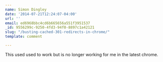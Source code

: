 ```yaml
---
name: Simon Dingley
date: '2014-07-21T12:24:07-04:00'
url: ''
email: ed6968bbc4cd6b665656a551f3951537
_id: 9556299c-9250-4fd3-94f0-8897c1a42121
slug: "/busting-cached-301-redirects-in-chrome/"
template: comment

---
```


This used used to work but is no longer working for me in the latest chrome.

